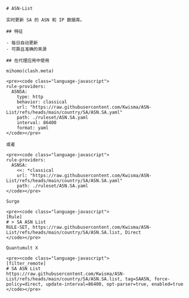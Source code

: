 
    # ASN-List
    
    实时更新 SA 的 ASN 和 IP 数据库。
    
    ## 特征
    
    - 每日自动更新
    - 可靠且准确的来源
    
    ## 在代理应用中使用
    
    mihomo(clash.meta)
   
    <pre><code class="language-javascript">
    rule-providers:
      ASNSA:
        type: http
        behavior: classical
        url: "https://raw.githubusercontent.com/Kwisma/ASN-List/refs/heads/main/country/SA/ASN.SA.yaml"
        path: ./ruleset/ASN.SA.yaml
        interval: 86400
        format: yaml
    </code></pre>

    或者

    <pre><code class="language-javascript">
    rule-providers:
      ASNSA:
        <<: *classical
        url: "https://raw.githubusercontent.com/Kwisma/ASN-List/refs/heads/main/country/SA/ASN.SA.yaml"
        path: ./ruleset/ASN.SA.yaml
    </code></pre>
    
    Surge
    
    <pre><code class="language-javascript">
    [Rule]
    # > SA ASN List
    RULE-SET, https://raw.githubusercontent.com/Kwisma/ASN-List/refs/heads/main/country/SA/ASN.SA.list, Direct
    </code></pre>
    
    Quantumult X
    
    <pre><code class="language-javascript">
    [filter_remote]
    # SA ASN List
    https://raw.githubusercontent.com/Kwisma/ASN-List/refs/heads/main/country/SA/ASN.SA.list, tag=SAASN, force-policy=direct, update-interval=86400, opt-parser=true, enabled=true
    </code></pre>
    